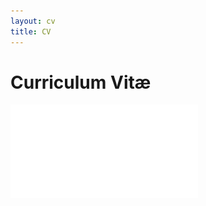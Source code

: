 ```yaml
---
layout: cv
title: CV
---
```


# Curriculum Vitæ

[![My CV](/assets/files/cv.pdf)](/assets/files/cv.pdf)
